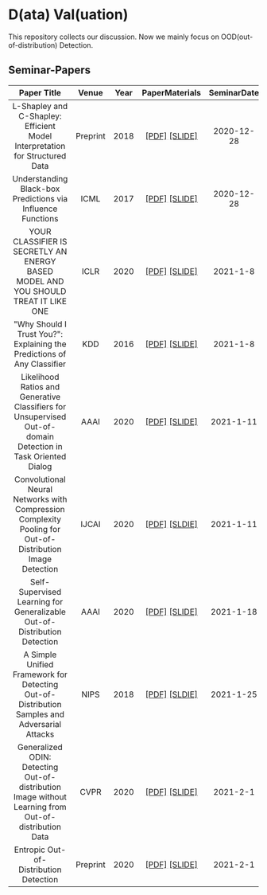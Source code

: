 # D(ata) Val(uation)

This repository collects our discussion. Now we mainly focus on OOD(out-of-distribution) Detection.

## Seminar-Papers

|                         Paper Title                          |  Venue   | Year |                        PaperMaterials                        | SeminarDate | Speaker |
| :----------------------------------------------------------: | :------: | :--: | :----------------------------------------------------------: | :---------: | :-----: |
| L-Shapley and C-Shapley: Efficient Model Interpretation for Structured Data | Preprint | 2018 | [[PDF]](https://arxiv.org/abs/1808.02610) [[SLIDE]](https://github.com/lygjwy/DVal/blob/main/slides/L-shapley-and-c-shapley-eficient-model-interpretation-for-structured-data.ppt) | 2020-12-28  |   Ch    |
| Understanding Black-box Predictions via Influence Functions  |   ICML   | 2017 | [[PDF]](https://arxiv.org/abs/1703.04730) [[SLIDE]](https://github.com/lygjwy/DVal/blob/main/slides/understanding-black-box-predictions-via-influence-functions.ppt) | 2020-12-28  |   Jwy   |
| YOUR CLASSIFIER IS SECRETLY AN ENERGY BASED MODEL AND YOU SHOULD TREAT IT LIKE ONE |   ICLR   | 2020 | [[PDF]](https://arxiv.org/pdf/1912.03263.pdf) [[SLIDE]](https://github.com/lygjwy/DVal/blob/main/slides/YOUR-CLASSIFIER-IS-SECRETLY-AN-ENERGY-BASED-MODEL.ppt) |  2021-1-8   |   Ch    |
| "Why Should I Trust You?": Explaining the Predictions of Any Classifier |   KDD    | 2016 | [[PDF]](https://dl.acm.org/doi/10.1145/2939672.2939778) [[SLIDE]](https://github.com/lygjwy/DVal/blob/main/slides/Why-should-i-trust-you-explaining-the-predictions-of-any-classifier.pptx) |  2021-1-8   |   Jwy   |
| Likelihood Ratios and Generative Classifiers for Unsupervised Out-of-domain Detection in Task Oriented Dialog |   AAAI   | 2020 | [[PDF]](https://arxiv.org/abs/1912.12800) [[SLIDE]](https://github.com/lygjwy/DVal/blob/main/slides/Likelihood-Ratios-and-Generative-Classifiers-for-unsupervised-out-of-distribution-detection-in-task-oriented-dialog.ppt) |  2021-1-11  |   Ch    |
| Convolutional Neural Networks with Compression Complexity Pooling for Out-of-Distribution Image Detection |  IJCAI   | 2020 | [[PDF]](https://www.ijcai.org/Proceedings/2020/0337.pdf) [[SLDIE]](https://github.com/lygjwy/DVal/blob/main/slides/Convolutional-Neural-Networks-with-Compression-Complexity-Pooling-for-Out-of-Distribution-Image-Detection.pptx) |  2021-1-11  |   Jwy   |
| Self-Supervised Learning for Generalizable Out-of-Distribution Detection |   AAAI   | 2020 | [[PDF]](http://people.tamu.edu/~sina.mohseni/papers/Self_Supervised_Learning_for_Generalizable_Out_of_Distribution_Detection.pdf) [[SLIDE]](https://github.com/lygjwy/DVal/blob/main/slides/Self-Supervised-Learning-for-Generalizable-Out-of-Distribution-Detection.pptx) |  2021-1-18  |   Ch    |
| A Simple Unified Framework for Detecting Out-of-Distribution Samples and Adversarial Attacks |   NIPS   | 2018 | [[PDF]](https://arxiv.org/abs/1807.03888) [[SLDIE]](https://github.com/lygjwy/DVal/blob/main/slides/A-Simple-Unified-Framework-for-Detecting-Out-of-Distribution-Samples-and-Adversarial-Attacks.pptx) |  2021-1-25  |   Ch    |
| Generalized ODIN: Detecting Out-of-distribution Image without Learning from Out-of-distribution Data |   CVPR   | 2020 | [[PDF]](https://arxiv.org/abs/2002.11297) [[SLIDE]](https://github.com/lygjwy/DVal/blob/main/slides/Generalized-ODIN-Detecting-Out-of-distribution-Image-without-Learning-from-Out-of-distribution-Data.pptx) |  2021-2-1   |   Ch    |
|            Entropic Out-of-Distribution Detection            | Preprint | 2020 | [[PDF]](https://arxiv.org/abs/1908.05569) [[SLIDE]](https://github.com/lygjwy/DVal/blob/main/slides/Entropic-out-of-distribution-detection.pptx) |  2021-2-1   |   Jwy   |
